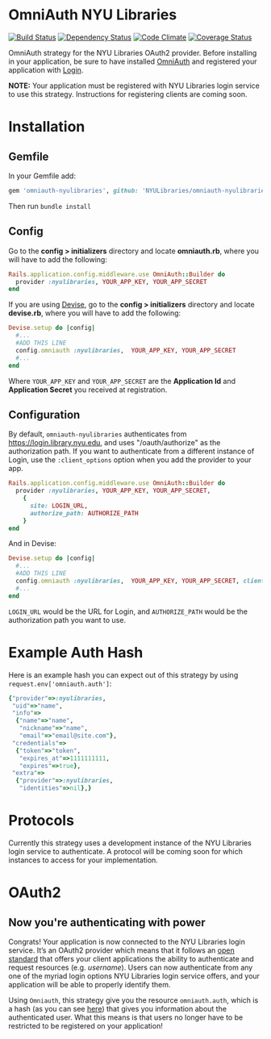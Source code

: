 # OmniAuth NYU Libraries
[![Build Status](https://api.travis-ci.org/NYULibraries/omniauth-nyulibraries.png?branch=master)](https://travis-ci.org/NYULibraries/omniauth-nyulibraries)
[![Dependency Status](https://gemnasium.com/NYULibraries/omniauth-nyulibraries.png)](https://gemnasium.com/NYULibraries/omniauth-nyulibraries)
[![Code Climate](https://codeclimate.com/github/NYULibraries/omniauth-nyulibraries.png)](https://codeclimate.com/github/NYULibraries/omniauth-nyulibraries)
[![Coverage Status](https://coveralls.io/repos/NYULibraries/omniauth-nyulibraries/badge.png?branch=master)](https://coveralls.io/r/NYULibraries/omniauth-nyulibraries)

OmniAuth strategy for the NYU Libraries OAuth2 provider. Before installing in your application, be sure to have installed [OmniAuth](https://github.com/intridea/omniauth) and registered your application with [Login](https://github.com/NYULibraries/login/blob/feature/client_documentation/GETTING_STARTED.md).

__NOTE:__ Your application must be registered with NYU Libraries login service to use this strategy.
Instructions for registering clients are coming soon.

# Installation
## Gemfile
In your Gemfile add:

```ruby
gem 'omniauth-nyulibraries', github: 'NYULibraries/omniauth-nyulibraries'
```

Then run `bundle install`

## Config

Go to the __config > initializers__ directory and locate __omniauth.rb__, where you will have to add the following:

```ruby
Rails.application.config.middleware.use OmniAuth::Builder do
  provider :nyulibraries, YOUR_APP_KEY, YOUR_APP_SECRET
end
```

If you are using [Devise](https://github.com/plataformatec/devise), go to the __config > initializers__ directory and locate __devise.rb__, where you will have to add the following:

```ruby
Devise.setup do |config|
  #...
  #ADD THIS LINE
  config.omniauth :nyulibraries,  YOUR_APP_KEY, YOUR_APP_SECRET
  #...
end
```

Where `YOUR_APP_KEY` and `YOUR_APP_SECRET` are the __Application Id__ and __Application Secret__ you received at registration.

## Configuration

By default, `omniauth-nyulibraries` authenticates from https://login.library.nyu.edu, and uses "/oauth/authorize" as the authorization path. If you want to authenticate from a different instance of Login,
use the `:client_options` option when you add the provider to your app.

```ruby
Rails.application.config.middleware.use OmniAuth::Builder do
  provider :nyulibraries, YOUR_APP_KEY, YOUR_APP_SECRET,
    {
      site: LOGIN_URL,
      authorize_path: AUTHORIZE_PATH
    }
end
```

And in Devise:

```ruby
Devise.setup do |config|
  #...
  #ADD THIS LINE
  config.omniauth :nyulibraries,  YOUR_APP_KEY, YOUR_APP_SECRET, client_options: {site: LOGIN_URL, authorize_path: AUTHORIZE_PATH}
  #...
end
```

`LOGIN_URL` would be the URL for Login, and `AUTHORIZE_PATH` would be the authorization path you want to use.

# Example Auth Hash

Here is an example hash you can expect out of this strategy by using `request.env['omniauth.auth']`:

```ruby
{"provider"=>:nyulibraries,
 "uid"=>"name",
 "info"=>
  {"name"=>"name",
   "nickname"=>"name",
   "email"=>"email@site.com"},
 "credentials"=>
  {"token"=>"token",
   "expires_at"=>1111111111,
   "expires"=>true},
 "extra"=>
  {"provider"=>:nyulibraries,
   "identities"=>nil},}
```

# Protocols

Currently this strategy uses a development instance of the NYU Libraries login service to authenticate. A protocol will be coming soon for which instances to access for your implementation.

# OAuth2
## Now you're authenticating with power

Congrats! Your application is now connected to the NYU Libraries login service. It’s an OAuth2 provider which means that it follows an [open standard](http://oauth.net/2/) that offers your client applications the ability to authenticate and request resources (e.g. _username_). Users can now authenticate from any one of the myriad login options NYU Libraries login service offers, and your application will be able to properly identify them.

Using `Omniauth`, this strategy give you the resource `omniauth.auth`, which is a hash (as you can see [here](https://github.com/NYULibraries/omniauth-nyulibraries/tree/feature/documentation#example-auth-hash)) that gives you information about the authenticated user. What this means is that users no longer have to be restricted to be registered on your application!
